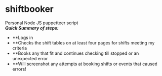 # shiftbooker
Personal Node JS puppetteer script <br/>
***Quick Summary of steps:***<br/> 
- **Logs in <br/>
- **Checks the shift tables on at least four pages for shifts meeting my criteria <br/>
- **Books any that fit and continues checking till stopped or an unexpected error<br/>
- **Will screenshot any attempts at booking shifts or events that caused errors!<br/>
